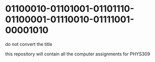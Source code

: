 # 01100010-01101001-01101110-01100001-01110010-01111001-00001010
do not convert the title

this repository will contain all the computer assignments for PHYS309

